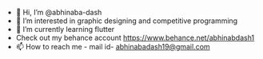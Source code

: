 - 👋 Hi, I’m @abhinaba-dash
- 👀 I’m interested in graphic designing and competitive programming 
- 🌱 I’m currently learning flutter
- Check out my behance account https://www.behance.net/abhinabdash1
- 📫 How to reach me 
         - mail id- abhinabadash19@gmail.com

<!---
abhinaba-dash/abhinaba-dash is a ✨ special ✨ repository because its `README.md` (this file) appears on your GitHub profile.
You can click the Preview link to take a look at your changes.
--->
